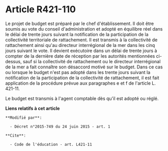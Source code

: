 # Article R421-110

Le projet de budget est préparé par le chef d'établissement. Il doit être soumis au vote du conseil d'administration et
adopté en équilibre réel dans le délai de trente jours suivant la notification de la participation de la collectivité
territoriale de rattachement. Il est transmis à la collectivité de rattachement ainsi qu'au directeur interrégional de la mer
dans les cinq jours suivant le vote. Il devient exécutoire dans un délai de trente jours à compter de la dernière date de
réception par les autorités mentionnées ci-dessus, sauf si la collectivité de rattachement ou le directeur interrégional de
la mer a fait connaître son désaccord motivé sur le budget. Dans ce cas ou lorsque le budget n'est pas adopté dans les trente
jours suivant la notification de la participation de la collectivité de rattachement, il est fait application de la procédure
prévue aux paragraphes e et f de l'article L. 421-11. 

Le budget est transmis à l'agent comptable dès qu'il est adopté ou réglé.

**Liens relatifs à cet article**

	**Modifié par**:

	  - Décret n°2015-749 du 24 juin 2015 - art. 1

	**Cite**:

	  - Code de l'éducation - art. L421-11
